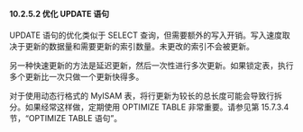#### 10.2.5.2 优化 UPDATE 语句

UPDATE 语句的优化类似于 SELECT 查询，但需要额外的写入开销。写入速度取决于更新的数据量和需要更新的索引数量。未更改的索引不会被更新。

另一种快速更新的方法是延迟更新，然后一次性进行多次更新。如果锁定表，执行多个更新比一次只做一个更新快得多。

对于使用动态行格式的 MyISAM 表，将行更新为较长的总长度可能会导致行拆分。如果经常这样做，定期使用 OPTIMIZE TABLE 非常重要。请参见第 15.7.3.4 节，“OPTIMIZE TABLE 语句”。